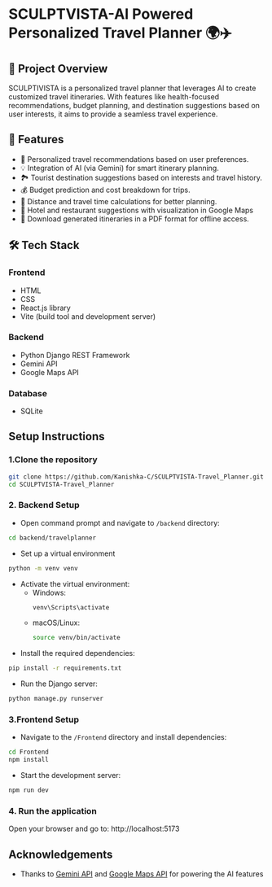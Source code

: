 # SCULPTVISTA-AI Powered Personalized Travel Planner 🌍✈️
## 🚀 Project Overview
SCULPTIVISTA is a personalized travel planner that leverages AI to create customized travel itineraries. With features like health-focused recommendations, budget planning, and destination suggestions based on user interests, it aims to provide a seamless travel experience.

## 🎯 Features
- 🧭 Personalized travel recommendations based on user preferences.
- 💡 Integration of AI (via Gemini) for smart itinerary planning.
- 🏞️ Tourist destination suggestions based on interests and travel history.
- 💰 Budget prediction and cost breakdown for trips.
- 🚗 Distance and travel time calculations for better planning.
- 🛌 Hotel and restaurant suggestions with visualization in Google Maps
- 📄 Download generated itineraries in a PDF format for offline access.
## 🛠 Tech Stack
### Frontend
- HTML
- CSS
- React.js library
- Vite (build tool and development server)
### Backend
- Python Django REST Framework
- Gemini API
- Google Maps API
### Database
- SQLite
## Setup Instructions
### 1.Clone the repository
```bash
git clone https://github.com/Kanishka-C/SCULPTVISTA-Travel_Planner.git
cd SCULPTVISTA-Travel_Planner
```
### 2. Backend Setup
- Open command prompt and navigate to ```/backend``` directory:
```bash
cd backend/travelplanner
```
- Set up a virtual environment
```bash
python -m venv venv
```
- Activate the virtual environment:
  - Windows:
    ```bash
    venv\Scripts\activate
    ```
  - macOS/Linux: 
    ```bash
    source venv/bin/activate
    ```
- Install the required dependencies:
```bash
pip install -r requirements.txt  
```
- Run the Django server:
```bash
python manage.py runserver  
```
### 3.Frontend Setup
- Navigate to the ```/Frontend``` directory and install dependencies:
```bash
cd Frontend  
npm install  
```
- Start the development server:
```bash
npm run dev  
```
### 4. Run the application
Open your browser and go to: 
 http://localhost:5173

 ## Acknowledgements
 - Thanks to [Gemini API](https://ai.google.dev/) and [Google Maps API](https://mapsplatform.google.com/) for powering the AI features
